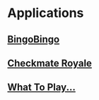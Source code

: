 # Applications #


## [BingoBingo](BingoBingo) ##
## [Checkmate Royale](CheckmateRoyale) ##
## [What To Play...](BingoBingo) ##